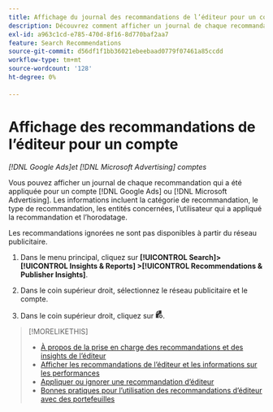 ```yaml
---
title: Affichage du journal des recommandations de l’éditeur pour un compte
description: Découvrez comment afficher un journal de chaque recommandation qui a été appliquée pour un compte  [!DNL Google Ads] ou [!DNL Microsoft Advertising] .
exl-id: a963c1cd-e785-470d-8f16-8d770baf2aa7
feature: Search Recommendations
source-git-commit: d56df1f1bb36021ebeebaad0779f07461a85ccdd
workflow-type: tm+mt
source-wordcount: '128'
ht-degree: 0%

---
```


# Affichage des recommandations de l’éditeur pour un compte

*[!DNL Google Ads]et [!DNL Microsoft Advertising] comptes*

Vous pouvez afficher un journal de chaque recommandation qui a été appliquée pour un compte [!DNL Google Ads] ou [!DNL Microsoft Advertising]. Les informations incluent la catégorie de recommandation, le type de recommandation, les entités concernées, l’utilisateur qui a appliqué la recommandation et l’horodatage.

Les recommandations ignorées ne sont pas disponibles à partir du réseau publicitaire.

1. Dans le menu principal, cliquez sur **[!UICONTROL Search]> [!UICONTROL Insights & Reports] >[!UICONTROL Recommendations & Publisher Insights]**.

1. Dans le coin supérieur droit, sélectionnez le réseau publicitaire et le compte.

1. Dans le coin supérieur droit, cliquez sur ![Journaux de recommandation](/help/search-social-commerce/assets/recommendations-log-view.png "Journaux de recommandation").

>[!MORELIKETHIS]
>
>* [ À propos de la prise en charge des recommandations et des insights de l’éditeur ](recommendation-support.md)
>* [ Afficher les recommandations de l’éditeur et les informations sur les performances](recommendation-view.md)
>* [Appliquer ou ignorer une recommandation d’éditeur](recommendation-apply-dismiss.md)
>* [ Bonnes pratiques pour l’utilisation des recommandations d’éditeur avec des portefeuilles](recommendation-best-practices.md)

